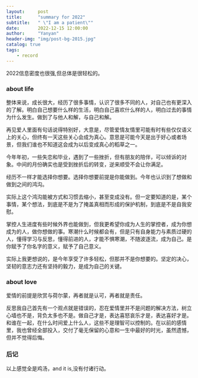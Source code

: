 ```yaml
---
layout:     post
title:      "summary for 2022"
subtitle:   " \"I am a patient\""
date:       2022-12-15 12:00:00
author:     "Yanyan"
header-img: "img/post-bg-2015.jpg"
catalog: true
tags:
    - record
---
```


2022信息密度也很强,但总体是很轻松的。

### about life

整体来说，成长很大，经历了很多事情，认识了很多不同的人，对自己也有更深入的了解。明白自己想要什么样的生活，明白自己喜欢什么样的人，明白过去的事情为什么发生。做到了与他人和解，与自己和解。

再见爱人里面有句话说得特别好，大意是，尽管爱情友情里可能有时有些仅仅语义上的关心，但终有一天这些关心会成为真心。意思是可能今天是出于好心或者场景，但我们谁也不知道这会成为以后变成真心的稻草之一。

今年年初，一些失恋和毕业，遇到了一些挫折，但有朋友的陪伴，可以倾诉的对象。中间的月份确实也是受到挫折后的转变，逆来顺受不会让你满足。

经历不一样才能选择你想要。选择你想要前提是你能做到。今年也认识到了想做和做到之间的鸿沟。

实际上这个鸿沟能被方式和习惯去缩小，甚至变成没有。但一定要知道的是，某个事情，某个想法，到底是不是为了掩盖真相而形成的保护机制，到底是不是自我安慰。

掌控人生进度有些时候外界也能做到，但我更希望你成为人生的掌控者，成为你想成为的人，做你想做的事。寒潮什么时候都会有，但是只有自身能力与素质过硬的人，懂得学习与反思，懂得前进的人，才能不惧寒潮，不随波逐流，成为自己。是你赋予了你名字的意义，赋予了自己意义。

实际上我更想说的，是今年享受了许多轻松，但那并不是你想要的。坚定的决心，坚韧的意志力还有坚持的毅力，是成为自己的关键。

### about love
爱情的前提是欣赏与荷尔蒙，再者就是认可，再者就是责任。

反思我自己首先有一个观点就是错误的，忍在爱情里并不是问题的解决方法，树立心墙也不是，背负太多也不是。做自己才是，表达喜怒哀乐才是，表达喜好才是。和谁在一起，在什么时间爱上什么人，这些不是理智可以控制的。在以前的感情里，我也曾经全部投入，交付了毫无保留的心意和一生中最好的时光，虽然遗憾，但并不觉得后悔。


### 后记
以上感觉全是鸡汤，and it is,没有付诸行动。
